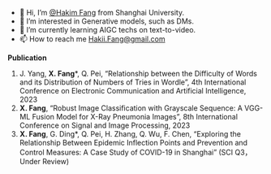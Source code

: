 - 👋 Hi, I’m [@Hakim Fang](https://xuejifang.github.io/) from Shanghai University.
- 👀 I’m interested in Generative models, such as DMs.
- 🌱 I’m currently learning AIGC techs on text-to-video.
- 📫 How to reach me Hakii.Fang@gmail.com

**Publication**
1. J. Yang, **X. Fang***, Q. Pei, “Relationship between the Difficulty of Words and its Distribution of Numbers of Tries in Wordle”, 4th International Conference on Electronic Communication and Artificial Intelligence, 2023
2. **X. Fang**, “Robust Image Classification with Grayscale Sequence: A VGG-ML Fusion Model for X-Ray Pneumonia Images”, 8th International Conference on Signal and Image Processing, 2023
3. **X. Fang**, G. Ding*, Q. Pei, H. Zhang, Q. Wu, F. Chen, “Exploring the Relationship Between Epidemic Inflection Points and Prevention and Control Measures: A Case Study of COVID-19 in Shanghai” (SCI Q3，Under Review)


<!---
- 💞️ I’m looking to collaborate on [A Survey of Quantitative Investment Based on LSTM](https://github.com/XuejiFang/EconomicLab.git).

XuejiFang/XuejiFang is a ✨ special ✨ repository because its `README.md` (this file) appears on your GitHub profile.
You can click the Preview link to take a look at your changes.
--->
